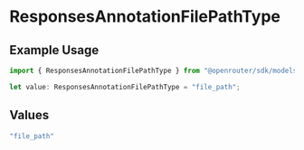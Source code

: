# ResponsesAnnotationFilePathType

## Example Usage

```typescript
import { ResponsesAnnotationFilePathType } from "@openrouter/sdk/models";

let value: ResponsesAnnotationFilePathType = "file_path";
```

## Values

```typescript
"file_path"
```